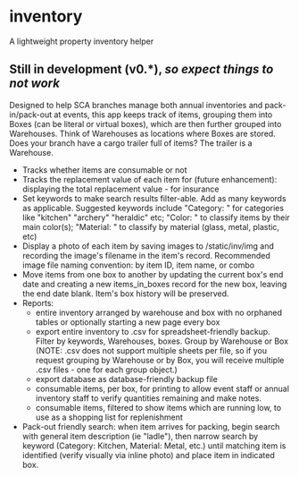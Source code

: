 # inventory
A lightweight property inventory helper

## Still in development (v0.\*), *so expect things to not work*

Designed to help SCA branches manage both annual inventories and pack-in/pack-out at events, this app keeps track of items, grouping them into Boxes (can be literal or virtual boxes), which are then further grouped into Warehouses. Think of Warehouses as locations where Boxes are stored. Does your branch have a cargo trailer full of items? The trailer is a Warehouse.

* Tracks whether items are consumable or not
* Tracks the replacement value of each item for (future enhancement): displaying the total replacement value - for insurance
* Set keywords to make search results filter-able. Add as many keywords as applicable. Suggested keywords include "Category: <category>" for categories like "kitchen" "archery" "heraldic" etc; "Color: <color>" to classify items by their main color(s); "Material: <material>" to classify by material (glass, metal, plastic, etc)
* Display a photo of each item by saving images to /static/inv/img and recording the image's filename in the item's record. Recommended image file naming convention: by item ID, item name, or combo
* Move items from one box to another by updating the current box's end date and creating a new items_in_boxes record for the new box, leaving the end date blank. Item's box history will be preserved.
* Reports: 
  * entire inventory arranged by warehouse and box with no orphaned tables or optionally starting a new page every box
  * export entire inventory to .csv for spreadsheet-friendly backup. Filter by keywords, Warehouses, boxes. Group by Warehouse or Box (NOTE: .csv does not support multiple sheets per file, so if you request grouping by Warehouse or by Box, you will receive multiple .csv files - one for each group object.)
  * export database as database-friendly backup file
  * consumable items, per box, for printing to allow event staff or annual inventory staff to verify quantities remaining and make notes.
  * consumable items, filtered to show items which are running low, to use as a shopping list for replenishment
* Pack-out friendly search: when item arrives for packing, begin search with general item description (ie "ladle"), then narrow search by keyword (Category: Kitchen, Material: Metal, etc.) until matching item is identified (verify visually via inline photo) and place item in indicated box.

